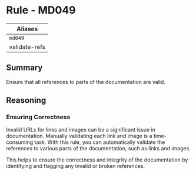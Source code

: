 # Rule - MD049

| Aliases        |
|----------------|
| `md049`        |
| validate-refs  |

## Summary

Ensure that all references to parts of the documentation are valid.

## Reasoning
### Ensuring Correctness

Invalid URLs for links and images can be a significant issue in documentation. 
Manually validating each link and image is a time-consuming task. 
With this rule, you can automatically validate the references to various parts of the documentation,
such as links and images. 

This helps to ensure the correctness and integrity of the documentation by identifying and flagging any invalid or broken references.

